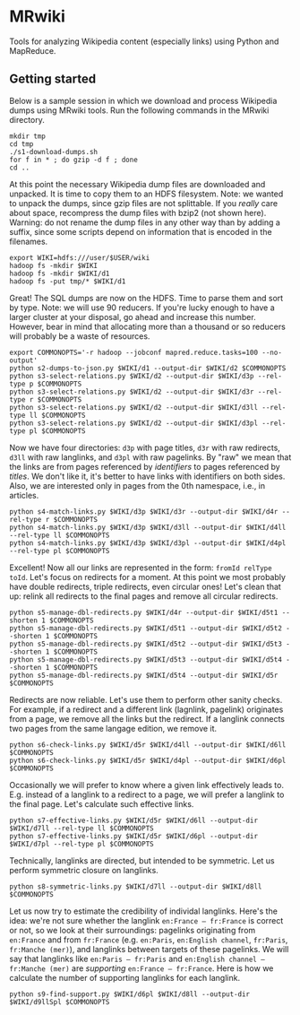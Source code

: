 MRwiki
======

Tools for analyzing Wikipedia content (especially links) using Python and MapReduce.

Getting started
---------------

Below is a sample session in which we download and process Wikipedia dumps
using MRwiki tools.  Run the following commands in the MRwiki directory.

    mkdir tmp
    cd tmp
    ./s1-download-dumps.sh
    for f in * ; do gzip -d f ; done
    cd ..

At this point the necessary Wikipedia dump files are downloaded and unpacked.
It is time to copy them to an HDFS filesystem.
Note: we wanted to unpack the dumps, since gzip files are not splittable.
If you *really* care about space, recompress the dump files with bzip2 (not shown here).
Warning: do not rename the dump files in any other way than by adding a suffix,
since some scripts depend on information that is encoded in the filenames.

    export WIKI=hdfs:///user/$USER/wiki
    hadoop fs -mkdir $WIKI
    hadoop fs -mkdir $WIKI/d1
    hadoop fs -put tmp/* $WIKI/d1

Great!  The SQL dumps are now on the HDFS.  Time to parse them and sort by type.
Note: we will use 90 reducers.
If you're lucky enough to have a larger cluster at your disposal,
go ahead and increase this number.
However, bear in mind that allocating more than a thousand or so reducers
will probably be a waste of resources.

    export COMMONOPTS='-r hadoop --jobconf mapred.reduce.tasks=100 --no-output'
    python s2-dumps-to-json.py $WIKI/d1 --output-dir $WIKI/d2 $COMMONOPTS
    python s3-select-relations.py $WIKI/d2 --output-dir $WIKI/d3p --rel-type p $COMMONOPTS
    python s3-select-relations.py $WIKI/d2 --output-dir $WIKI/d3r --rel-type r $COMMONOPTS
    python s3-select-relations.py $WIKI/d2 --output-dir $WIKI/d3ll --rel-type ll $COMMONOPTS
    python s3-select-relations.py $WIKI/d2 --output-dir $WIKI/d3pl --rel-type pl $COMMONOPTS

Now we have four directories: `d3p` with page titles, `d3r` with raw redirects, `d3ll` with raw langlinks, and `d3pl` with raw pagelinks.
By "raw" we mean that the links are from pages referenced by _identifiers_ to pages referenced by _titles_.
We don't like it, it's better to have links with identifiers on both sides.
Also, we are interested only in pages from the 0th namespace, i.e., in articles.

    python s4-match-links.py $WIKI/d3p $WIKI/d3r --output-dir $WIKI/d4r --rel-type r $COMMONOPTS
    python s4-match-links.py $WIKI/d3p $WIKI/d3ll --output-dir $WIKI/d4ll --rel-type ll $COMMONOPTS
    python s4-match-links.py $WIKI/d3p $WIKI/d3pl --output-dir $WIKI/d4pl --rel-type pl $COMMONOPTS

Excellent!  Now all our links are represented in the form: `fromId relType toId`.
Let's focus on redirects for a moment.  At this point we most probably have double redirects,
triple redirects, even circular ones!  Let's clean that up: relink all redirects to the final pages
and remove all circular redirects.

    python s5-manage-dbl-redirects.py $WIKI/d4r --output-dir $WIKI/d5t1 --shorten 1 $COMMONOPTS
    python s5-manage-dbl-redirects.py $WIKI/d5t1 --output-dir $WIKI/d5t2 --shorten 1 $COMMONOPTS
    python s5-manage-dbl-redirects.py $WIKI/d5t2 --output-dir $WIKI/d5t3 --shorten 1 $COMMONOPTS
    python s5-manage-dbl-redirects.py $WIKI/d5t3 --output-dir $WIKI/d5t4 --shorten 1 $COMMONOPTS
    python s5-manage-dbl-redirects.py $WIKI/d5t4 --output-dir $WIKI/d5r $COMMONOPTS

Redirects are now reliable.  Let's use them to perform other sanity checks.
For example, if a redirect and a different link (lagnlink, pagelink)
originates from a page, we remove all the links but the redirect.
If a langlink connects two pages from the same langage edition, we remove it.

    python s6-check-links.py $WIKI/d5r $WIKI/d4ll --output-dir $WIKI/d6ll $COMMONOPTS
    python s6-check-links.py $WIKI/d5r $WIKI/d4pl --output-dir $WIKI/d6pl $COMMONOPTS

Occasionally we will prefer to know where a given link effectively leads to.
E.g. instead of a langlink to a redirect to a page, we will prefer a langlink to the final page.
Let's calculate such effective links.

    python s7-effective-links.py $WIKI/d5r $WIKI/d6ll --output-dir $WIKI/d7ll --rel-type ll $COMMONOPTS
    python s7-effective-links.py $WIKI/d5r $WIKI/d6pl --output-dir $WIKI/d7pl --rel-type pl $COMMONOPTS

Technically, langlinks are directed, but intended to be symmetric.
Let us perform symmetric closure on langlinks.

    python s8-symmetric-links.py $WIKI/d7ll --output-dir $WIKI/d8ll $COMMONOPTS

Let us now try to estimate the credibility of individal langlinks.
Here's the idea: we're not sure whether the langlink `en:France — fr:France` is correct or not,
so we look at their surroundings: pagelinks originating from `en:France` and from `fr:France`
(e.g. `en:Paris`, `en:English channel`, `fr:Paris`, `fr:Manche (mer)`),
and langlinks between targets of these pagelinks.
We will say that langlinks like `en:Paris — fr:Paris` and `en:English channel — fr:Manche (mer)`
are *supporting* `en:France — fr:France`.
Here is how we calculate the number of supporting langlinks for each langlink.

    python s9-find-support.py $WIKI/d6pl $WIKI/d8ll --output-dir $WIKI/d9llSpl $COMMONOPTS

